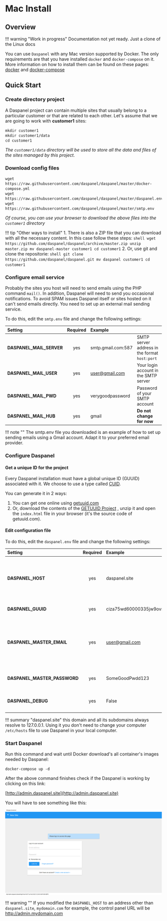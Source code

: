 # Mac Install

## Overview

!!! warning "Work in progress"
    Documentation not yet ready. Just a clone of the Linux docs

You can use `Daspanel` with any Mac version supported by Docker. The only 
requirements are that you have installed `docker` and `docker-compose` on it. 
More information on how to install them can be found on these pages: 
[docker](https://docs.docker.com/docker-for-mac/install/) and 
[docker-compose](https://docs.docker.com/compose/install/)

## Quick Start

### Create directory project

A Daspanel project can contain multiple sites that usually belong to a 
particular customer or that are related to each other. Let's assume that we are 
going to work with **customer1** sites:

``` shell
mkdir customer1
mkdir customer1/data
cd customer1
```

*The `customer1/data` directory will be used to store all the data and files 
of the sites managed by this project.*

### Download config files

``` shell
wget https://raw.githubusercontent.com/daspanel/daspanel/master/docker-compose.yml
wget https://raw.githubusercontent.com/daspanel/daspanel/master/daspanel.env
wget https://raw.githubusercontent.com/daspanel/daspanel/master/smtp.env
```

*Of course, you can use your browser to download the above files into the 
`customer1` directory*

!!! tip "Other ways to install"
    1. There is also a ZIP file that you can download with all the necessary 
    content. In this case follow these steps:
    ``` shell
    wget https://github.com/daspanel/daspanel/archive/master.zip
    unzip master.zip
    mv daspanel-master customer1
    cd customer1
    ```
    2. Or, use git and clone the repositorie:
    ``` shell
    git clone https://github.com/daspanel/daspanel.git
    mv daspanel customer1
    cd customer1
    ```

### Configure email service

Probably the sites you host will need to send emails using the PHP command 
`mail()`. In addition, Daspanel will need to send you occasional notifications. 
To avoid SPAM issues Daspanel itself or sites hosted on it can't send emails 
directly. You need to set up an external mail sending service.

To do this, edit the `smtp.env` file and change the following settings:

| Setting    | Required | Example  | |
| :--------- | :------: | :------ | :------ |
| **DASPANEL_MAIL_SERVER**      | yes  | smtp.gmail.com:587 | SMTP server address in the format `host:port` |
| **DASPANEL_MAIL_USER** | yes  | user@gmail.com | Your login account in the SMTP server|
| **DASPANEL_MAIL_PWD** | yes  | verygoodpassword | Password of your SMTP account |
| **DASPANEL_MAIL_HUB** | yes  | gmail | **Do not change for now** |

!!! note ""
    The smtp.env file you downloaded is an example of how to set up sending emails using a Gmail account. Adapt it to your preferred email provider.

### Configure Daspanel

#### Get a unique ID for the project

Every Daspanel installation must have a global unique ID (GUUID) associated 
with it. We choose to use a type called 
[CUID](https://github.com/ericelliott/cuid).

You can generate it in 2 ways:

1. You can get one online using [getuuid.com](http://getuuid.com/)
2. Or, download the contents of the 
[GETUUID Project](https://github.com/daspanel/getuuid.github.io) , unzip it and 
open the `index.html` file in your browser (it's the source code of getuuid.com).

#### Edit configuration file

To do this, edit the `daspanel.env` file and change the following settings:

| Setting    | Required | Example  | |
| :--------- | :------: | :------ | :------ |
| **DASPANEL_HOST** | yes  | daspanel.site | Address of the host where Daspanel will be installed. If it's your local computer use `daspanel.site` |
| **DASPANEL_GUUID** | yes  | ciza75wd60000335jw9ovs214 | The unique ID you obtained earlier |
| **DASPANEL_MASTER_EMAIL** | yes  | user@gmail.com | Your email. It will be used to login as admin into the panel and as recipient of notifications messages |
| **DASPANEL_MASTER_PASSWORD** | yes  | SomeGoodPwdd123 | The password you want to use as admin |
| **DASPANEL_DEBUG** | yes  | False | Only set to True in a development environment |

!!! summary "daspanel.site"
    this domain and all its subdomains always resolve to 127.0.0.1. Using it you 
    don't need to change your computer `/etc/hosts` file to use Daspanel in 
    your local computer.

### Start Daspanel

Run this command and wait until Docker download's all container's images needed by Daspanel:

``` shell
docker-compose up -d
```

After the above command finishes check if the Daspanel is working by clicking 
on this link: 

[http://admin.daspanel.site](http://admin.daspanel.site)

You will have to see something like this:

[![Daspanel login](/images/daspanel-login.png)](/images/daspanel-login.png)

!!! warning ""
    If you modified the `DASPANEL_HOST` to an address other than `daspanel.site`, 
    `mydomain.com` for example, the control panel URL will be 
    http://admin.mydomain.com
